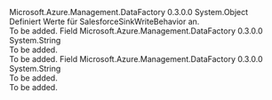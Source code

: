 <Type Name="SalesforceSinkWriteBehavior" FullName="Microsoft.Azure.Management.DataFactory.Models.SalesforceSinkWriteBehavior">
  <TypeSignature Language="C#" Value="public static class SalesforceSinkWriteBehavior" />
  <TypeSignature Language="ILAsm" Value=".class public auto ansi abstract sealed beforefieldinit SalesforceSinkWriteBehavior extends System.Object" />
  <TypeSignature Language="DocId" Value="T:Microsoft.Azure.Management.DataFactory.Models.SalesforceSinkWriteBehavior" />
  <TypeSignature Language="VB.NET" Value="Public Class SalesforceSinkWriteBehavior" />
  <TypeSignature Language="F#" Value="type SalesforceSinkWriteBehavior = class" />
  <AssemblyInfo>
    <AssemblyName>Microsoft.Azure.Management.DataFactory</AssemblyName>
    <AssemblyVersion>0.3.0.0</AssemblyVersion>
  </AssemblyInfo>
  <Base>
    <BaseTypeName>System.Object</BaseTypeName>
  </Base>
  <Interfaces />
  <Docs>
    <summary>
            Definiert Werte für SalesforceSinkWriteBehavior an.
            </summary>
    <remarks>To be added.</remarks>
  </Docs>
  <Members>
    <Member MemberName="Insert">
      <MemberSignature Language="C#" Value="public const string Insert;" />
      <MemberSignature Language="ILAsm" Value=".field public static literal string Insert" />
      <MemberSignature Language="DocId" Value="F:Microsoft.Azure.Management.DataFactory.Models.SalesforceSinkWriteBehavior.Insert" />
      <MemberSignature Language="VB.NET" Value="Public Const Insert As String " />
      <MemberSignature Language="F#" Value="val mutable Insert : string" Usage="Microsoft.Azure.Management.DataFactory.Models.SalesforceSinkWriteBehavior.Insert" />
      <MemberType>Field</MemberType>
      <AssemblyInfo>
        <AssemblyName>Microsoft.Azure.Management.DataFactory</AssemblyName>
        <AssemblyVersion>0.3.0.0</AssemblyVersion>
      </AssemblyInfo>
      <ReturnValue>
        <ReturnType>System.String</ReturnType>
      </ReturnValue>
      <Docs>
        <summary>To be added.</summary>
        <remarks>To be added.</remarks>
      </Docs>
    </Member>
    <Member MemberName="Upsert">
      <MemberSignature Language="C#" Value="public const string Upsert;" />
      <MemberSignature Language="ILAsm" Value=".field public static literal string Upsert" />
      <MemberSignature Language="DocId" Value="F:Microsoft.Azure.Management.DataFactory.Models.SalesforceSinkWriteBehavior.Upsert" />
      <MemberSignature Language="VB.NET" Value="Public Const Upsert As String " />
      <MemberSignature Language="F#" Value="val mutable Upsert : string" Usage="Microsoft.Azure.Management.DataFactory.Models.SalesforceSinkWriteBehavior.Upsert" />
      <MemberType>Field</MemberType>
      <AssemblyInfo>
        <AssemblyName>Microsoft.Azure.Management.DataFactory</AssemblyName>
        <AssemblyVersion>0.3.0.0</AssemblyVersion>
      </AssemblyInfo>
      <ReturnValue>
        <ReturnType>System.String</ReturnType>
      </ReturnValue>
      <Docs>
        <summary>To be added.</summary>
        <remarks>To be added.</remarks>
      </Docs>
    </Member>
  </Members>
</Type>